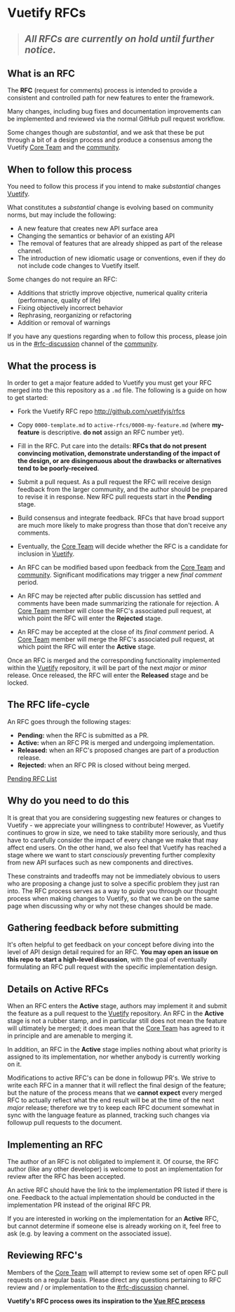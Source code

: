 # Vuetify RFCs

> ## *All RFCs are currently on hold until further notice.*

## What is an RFC

The **RFC** (request for comments) process is intended to provide a consistent and controlled path for new features to enter the framework.

Many changes, including bug fixes and documentation improvements can be implemented and reviewed via the normal GitHub pull request workflow.

Some changes though are _substantial_, and we ask that these be put through a bit of a design process and produce a consensus among the Vuetify [Core Team] and the [community].

## When to follow this process

You need to follow this process if you intend to make _substantial_ changes [Vuetify].

What constitutes a _substantial_ change is evolving based on community norms, but may include the following:

- A new feature that creates new API surface area
- Changing the semantics or behavior of an existing API
- The removal of features that are already shipped as part of the release channel.
- The introduction of new idiomatic usage or conventions, even if they do not include code changes to Vuetify itself.

Some changes do not require an RFC:

- Additions that strictly improve objective, numerical quality criteria (performance, quality of life)
- Fixing objectively incorrect behavior
- Rephrasing, reorganizing or refactoring
- Addition or removal of warnings

If you have any questions regarding when to follow this process, please join us in the [#rfc-discussion] channel of the [community].

## What the process is

In order to get a major feature added to Vuetify you must get your RFC merged into the this repository as a `.md` file. The following is a guide on how to get started:

- Fork the Vuetify RFC repo <http://github.com/vuetifyjs/rfcs>

- Copy `0000-template.md` to `active-rfcs/0000-my-feature.md` (where __my-feature__ is descriptive. **do not** assign an RFC number yet).

- Fill in the RFC. Put care into the details: **RFCs that do not present convincing motivation, demonstrate understanding of the impact of the design, or are disingenuous about the drawbacks or alternatives tend to be poorly-received**.

- Submit a pull request. As a pull request the RFC will receive design feedback from the larger community, and the author should be prepared to revise it in response. New RFC pull requests start in the **Pending** stage.

- Build consensus and integrate feedback. RFCs that have broad support are much more likely to make progress than those that don't receive any comments.

- Eventually, the [Core Team] will decide whether the RFC is a candidate for inclusion in [Vuetify].

- An RFC can be modified based upon feedback from the [Core Team] and [community]. Significant modifications may trigger a new _final comment_ period.

- An RFC may be rejected after public discussion has settled and comments have been made summarizing the rationale for rejection. A [Core Team] member will close the RFC's associated pull request, at which point the RFC will enter the **Rejected** stage.

- An RFC may be accepted at the close of its _final comment_ period. A [Core Team] member will merge the RFC's associated pull request, at which point the RFC will enter the **Active** stage.

Once an RFC is merged and the corresponding functionality implemented within the [Vuetify] repository, it will be part of the next _major_ or _minor_ release. Once released, the RFC will enter the **Released** stage and be locked.

## The RFC life-cycle

An RFC goes through the following stages:

- **Pending:** when the RFC is submitted as a PR.
- **Active:** when an RFC PR is merged and undergoing implementation.
- **Released:** when an RFC's proposed changes are part of a production release.
- **Rejected:** when an RFC PR is closed without being merged.

[Pending RFC List](https://github.com/vuetifyjs/rfcs/pulls)

## Why do you need to do this

It is great that you are considering suggesting new features or changes to Vuetify - we appreciate your willingness to contribute! However, as Vuetify continues to grow in size, we need to take stability more seriously, and thus have to carefully consider the impact of every change we make that may affect end users. On the other hand, we also feel that Vuetify has reached a stage where we want to start _consciously_ preventing further complexity from new API surfaces such as new components and directives.

These constraints and tradeoffs may not be immediately obvious to users who are proposing a change just to solve a specific problem they just ran into. The RFC process serves as a way to _guide_ you through our thought process when making changes to Vuetify, so that we can be on the same page when discussing why or why not these changes should be made.

## Gathering feedback before submitting

It's often helpful to get feedback on your concept before diving into the level of API design detail required for an RFC. **You may open an issue on this repo to start a high-level discussion**, with the goal of eventually formulating an RFC pull request with the specific implementation design.

## Details on Active RFCs

When an RFC enters the **Active** stage, authors may implement it and submit the feature as a pull request to the [Vuetify] repository. An RFC in the **Active** stage is not a rubber stamp, and in particular still does not mean the feature will ultimately be merged; it does mean that the [Core Team] has agreed to it in principle and are amenable to merging it.

In addition, an RFC in the **Active** stage implies nothing about what priority is assigned to its implementation, nor whether anybody is currently working on it.

Modifications to active RFC's can be done in followup PR's. We strive to write each RFC in a manner that it will reflect the final design of the feature; but the nature of the process means that we **cannot expect** every merged RFC to actually reflect what the end result will be at the time of the next _major_ release; therefore we try to keep each RFC document somewhat in sync with the language feature as planned, tracking such changes via followup pull requests to the document.

## Implementing an RFC

The author of an RFC is not obligated to implement it. Of course, the RFC author (like any other developer) is welcome to post an implementation for review after the RFC has been accepted.

An active RFC should have the link to the implementation PR listed if there is one. Feedback to the actual implementation should be conducted in the implementation PR instead of the original RFC PR.

If you are interested in working on the implementation for an **Active** RFC, but cannot determine if someone else is already working on it, feel free to ask (e.g. by leaving a comment on the associated issue).

## Reviewing RFC's

Members of the [Core Team] will attempt to review some set of open RFC pull requests on a regular basis. Please direct any questions pertaining to RFC review and / or implementation to the [#rfc-discussion] channel.

**Vuetify's RFC process owes its inspiration to the [Vue RFC process](https://github.com/vuejs/rfcs)**

[Core Team]: https://vuetifyjs.com/about/meet-the-team
[Vuetify]: https://github.com/vuetifyjs/vuetify
[#rfc-discussion]: https://discord.gg/eXubxyJ
[community]: https://discord.gg/eXubxyJ
